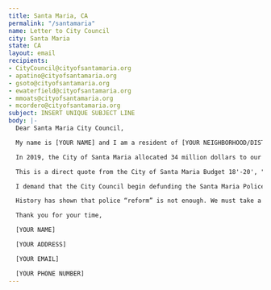 ```yaml
---
title: Santa Maria, CA
permalink: "/santamaria"
name: Letter to City Council
city: Santa Maria
state: CA
layout: email
recipients:
- CityCouncil@cityofsantamaria.org
- apatino@cityofsantamaria.org
- gsoto@cityofsantamaria.org
- ewaterfield@cityofsantamaria.org
- mmoats@cityofsantamaria.org
- mcordero@cityofsantamaria.org
subject: INSERT UNIQUE SUBJECT LINE
body: |-
  Dear Santa Maria City Council,

  My name is [YOUR NAME] and I am a resident of [YOUR NEIGHBORHOOD/DISTRICT]. I am writing to demand that the Santa Maria City Council adopt a city budget that prioritizes community wellbeing, and redirects funding away from the police.

  In 2019, the City of Santa Maria allocated 34 million dollars to our police system, an inordinate 42.5% of our total budget. This is compared to just $4 million allocated towards community development (5.0% of the budget). Within the community development budget, $1.2 million was projected to be spent on CDBG & HOME Programs (3.5% of the city’s budget).

  This is a direct quote from the City of Santa Maria Budget 18'-20', "The City Council-appointed Block Grants Advisory Committee received a total of 32 applications requesting well over $1.4 million in CDBG funds for 2018-19. However, the City is only expecting to receive $1.3 million in CDBG funding. It is anticipated that this process will continue to be very competitive, particularly with the loss of funding from the State and private foundations to many non-profit agencies." Let it be noted that 100,000 dollars accounts for 0.125% of the budget.

  I demand that the City Council begin defunding the Santa Maria Police Department and re-allocate those funds to programs proven to more effectively promote a safe and equitable community: community-based mental health services, substance abuse treatment services, affordable housing programs, and more. I demand a budget that reflects the actual needs of Santa Maria residents.

  History has shown that police “reform” is not enough. We must take a hard look at the ways that the current system in place fails to serve–and in fact actively harms–our community, and come together to reimagine the role of police in our city.

  Thank you for your time,

  [YOUR NAME]

  [YOUR ADDRESS]

  [YOUR EMAIL]

  [YOUR PHONE NUMBER]
---
```


